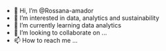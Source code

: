 - 👋 Hi, I’m @Rossana-amador
- 👀 I’m interested in data, analytics and sustainability
- 🌱 I’m currently learning data analytics
- 💞️ I’m looking to collaborate on ...
- 📫 How to reach me ...

<!---
Rossana-amador/Rossana-amador is a ✨ special ✨ repository because its `README.md` (this file) appears on your GitHub profile.
You can click the Preview link to take a look at your changes.
--->
